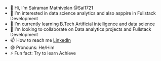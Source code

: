 - 👋 Hi, I’m Sairaman Mathivelan @Sai1721
- 👀 I’m interested in data science analytics and also asppire in Fullstack Development
- 🌱 I’m currently learning B.Tech Artificial intelligence and data science
- 💞️ I’m looking to collaborate on Data analytics projects and Fullstack Development
- 📫 How to reach me [LinkedIn](https://www.google.com/url?sa=t&source=web&rct=j&opi=89978449&url=https://in.linkedin.com/in/sairaman-mathivelan-3304b626b&ved=2ahUKEwiit9a0sfyDAxX5xTgGHVrUC-cQmuEJegQIBRAD&usg=AOvVaw2sKgObNILm2U98djkgbPuS) 
- 😄 Pronouns: He/Him
- ⚡ Fun fact: Try to learn Achieve

<!---
Sai1721/Sai1721 is a ✨ special ✨ repository because its `README.md` (this file) appears on your GitHub profile.
You can click the Preview link to take a look at your changes.
--->
